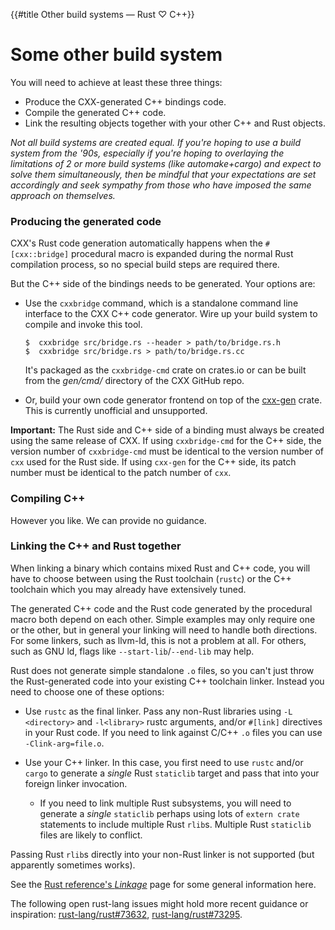 {{#title Other build systems — Rust ♡ C++}}
# Some other build system

You will need to achieve at least these three things:

- Produce the CXX-generated C++ bindings code.
- Compile the generated C++ code.
- Link the resulting objects together with your other C++ and Rust objects.

*Not all build systems are created equal. If you're hoping to use a build system
from the '90s, especially if you're hoping to overlaying the limitations of 2 or
more build systems (like automake+cargo) and expect to solve them
simultaneously, then be mindful that your expectations are set accordingly and
seek sympathy from those who have imposed the same approach on themselves.*

### Producing the generated code

CXX's Rust code generation automatically happens when the `#[cxx::bridge]`
procedural macro is expanded during the normal Rust compilation process, so no
special build steps are required there.

But the C++ side of the bindings needs to be generated. Your options are:

- Use the `cxxbridge` command, which is a standalone command line interface to
  the CXX C++ code generator. Wire up your build system to compile and invoke
  this tool.

  ```console
  $  cxxbridge src/bridge.rs --header > path/to/bridge.rs.h
  $  cxxbridge src/bridge.rs > path/to/bridge.rs.cc
  ```

  It's packaged as the `cxxbridge-cmd` crate on crates.io or can be built from
  the *gen/cmd/* directory of the CXX GitHub repo.

- Or, build your own code generator frontend on top of the [cxx-gen] crate. This
  is currently unofficial and unsupported.

<div class="warning">

**Important:** The Rust side and C++ side of a binding must always be created
using the same release of CXX. If using `cxxbridge-cmd` for the C++ side, the
version number of `cxxbridge-cmd` must be identical to the version number of
`cxx` used for the Rust side. If using `cxx-gen` for the C++ side, its patch
number must be identical to the patch number of `cxx`.

</div>

[cxx-gen]: https://docs.rs/cxx-gen

### Compiling C++

However you like. We can provide no guidance.

### Linking the C++ and Rust together

When linking a binary which contains mixed Rust and C++ code, you will have to
choose between using the Rust toolchain (`rustc`) or the C++ toolchain which you
may already have extensively tuned.

The generated C++ code and the Rust code generated by the procedural macro both
depend on each other. Simple examples may only require one or the other, but in
general your linking will need to handle both directions. For some linkers, such
as llvm-ld, this is not a problem at all. For others, such as GNU ld, flags like
`--start-lib`/`--end-lib` may help.

Rust does not generate simple standalone `.o` files, so you can't just throw the
Rust-generated code into your existing C++ toolchain linker. Instead you need to
choose one of these options:

* Use `rustc` as the final linker. Pass any non-Rust libraries using `-L
  <directory>` and `-l<library>` rustc arguments, and/or `#[link]` directives in
  your Rust code. If you need to link against C/C++ `.o` files you can use
  `-Clink-arg=file.o`.

* Use your C++ linker. In this case, you first need to use `rustc` and/or
  `cargo` to generate a _single_ Rust `staticlib` target and pass that into your
  foreign linker invocation.

  * If you need to link multiple Rust subsystems, you will need to generate a
    _single_ `staticlib` perhaps using lots of `extern crate` statements to
    include multiple Rust `rlib`s.  Multiple Rust `staticlib` files are likely
    to conflict.

Passing Rust `rlib`s directly into your non-Rust linker is not supported (but
apparently sometimes works).

See the [Rust reference's *Linkage*][linkage] page for some general information
here.

[linkage]: https://doc.rust-lang.org/reference/linkage.html

The following open rust-lang issues might hold more recent guidance or
inspiration: [rust-lang/rust#73632], [rust-lang/rust#73295].

[rust-lang/rust#73632]: https://github.com/rust-lang/rust/issues/73632
[rust-lang/rust#73295]: https://github.com/rust-lang/rust/issues/73295

